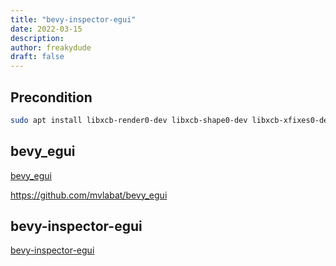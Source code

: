 ```yaml
---
title: "bevy-inspector-egui"
date: 2022-03-15
description: 
author: freakydude
draft: false
---
```


## Precondition

```sh
sudo apt install libxcb-render0-dev libxcb-shape0-dev libxcb-xfixes0-dev
```

## bevy_egui

[bevy_egui](https://github.com/mvlabat/bevy_egui)

https://github.com/mvlabat/bevy_egui

## bevy-inspector-egui 

[bevy-inspector-egui](https://github.com/jakobhellermann/bevy-inspector-egui)